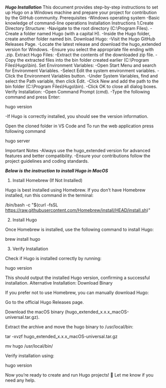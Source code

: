 ***Hugo Installation***
This document provides step-by-step instructions to set up Hugo on a Windows machine and prepare your project for contribution by the GitHub community.
Prerequisites
-Windows operating system
-Basic knowledge of command-line operations
Installation Instructions
1.Create Directory Structure:
-Navigate to the root directory (C:\Program Files).
-Create a folder named Hugo (with a capital H).
-Inside the Hugo folder, create another folder named  bin.
Download Hugo:
-Visit the Hugo GitHub Releases Page.
-Locate the latest release and download the hugo_extended version for Windows.
-Ensure you select the appropriate file ending with .zip.
Extract Hugo Files:
-Extract the contents of the downloaded zip file.
-Copy the extracted files into the bin folder created earlier (C:\Program Files\Hugo\bin).
Set Environment Variables:
-Open Start Menu and search for Environment Variables.
-Select Edit the system environment variables.
-Click the Environment Variables button.
-Under System Variables, find and select the Path variable, then click Edit.
-Click New and add the path to the bin folder (C:\Program Files\Hugo\bin).
-Click OK to close all dialog boxes.
Verify Installation:
-Open Command Prompt (cmd).
-Type the following command and press Enter:
    
hugo version

-If Hugo is correctly installed, you should see the version information.

Open the cloned folder in VS Code and To run the web application press following command 

hugo server
 
Important Notes
-Always use the hugo_extended version for advanced features and better compatibility.
-Ensure your contributions follow the project guidelines and coding standards.


***Below is the instruction to install Hugo in MacOS***
1. Install Homebrew (If Not Installed)

Hugo is best installed using Homebrew. If you don’t have Homebrew installed, run this command in the terminal:

/bin/bash -c "$(curl -fsSL https://raw.githubusercontent.com/Homebrew/install/HEAD/install.sh)"

2. Install Hugo

Once Homebrew is installed, use the following command to install Hugo:

brew install hugo

3. Verify Installation

Check if Hugo is installed correctly by running:

hugo version

This should output the installed Hugo version, confirming a successful installation.
Alternative Installation: Download Binary

If you prefer not to use Homebrew, you can manually download Hugo:

Go to the official Hugo Releases page.

Download the macOS binary (hugo_extended_x.x.x_macOS-universal.tar.gz).

Extract the archive and move the hugo binary to /usr/local/bin:

tar -xvzf hugo_extended_x.x.x_macOS-universal.tar.gz


mv hugo /usr/local/bin/

Verify installation using:

hugo version

Now you’re ready to create and run Hugo projects! 🚀 Let me know if you need any help.
